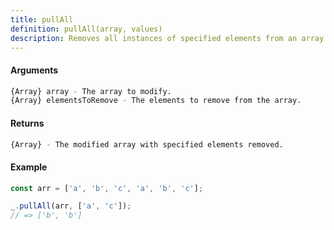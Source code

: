 ```yaml
---
title: pullAll
definition: pullAll(array, values)
description: Removes all instances of specified elements from an array.
---
```



#### Arguments


```bash
{Array} array - The array to modify.
{Array} elementsToRemove - The elements to remove from the array.
```


#### Returns


```bash
{Array} - The modified array with specified elements removed.
```


#### Example


```ts
const arr = ['a', 'b', 'c', 'a', 'b', 'c'];

_.pullAll(arr, ['a', 'c']);
// => ['b', 'b']
```